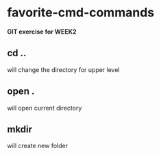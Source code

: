 # favorite-cmd-commands

**GIT exercise for WEEK2**

## cd ..

will change the directory for upper level

## open .

will open current directory

## mkdir <folder name>

will create new folder
